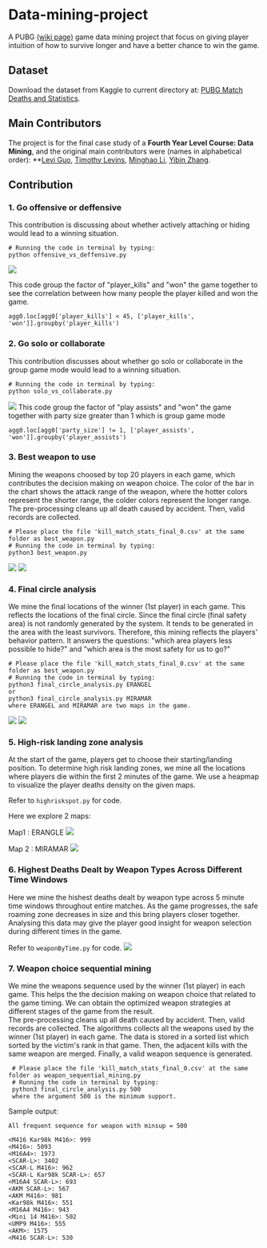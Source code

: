 # Data-mining-project
A PUBG [(wiki page)](https://en.wikipedia.org/wiki/PlayerUnknown%27s_Battlegrounds) game data mining project that focus on giving player intuition of how to survive longer and have a better chance to win the game.

## Dataset
Download the dataset from Kaggle to current directory at: [PUBG Match Deaths and Statistics](https://www.kaggle.com/skihikingkevin/pubg-match-deaths/data).

## Main Contributors
The project is for the final case study of a __Fourth Year Level Course: Data Mining__, and the original main contributors were (names in alphabetical order):
**[Levi Guo](https://github.com/LeviIsAwesome), [Timothy Levins](https://github.com/timsnetL), [Minghao Li](https://github.com/MingoLi), [Yibin Zhang](https://github.com/YibinZhang1202).

## Contribution

### 1. Go offensive or deffensive
This contribution is discussing about whether actively attaching or hiding would lead to a winning situation.

```
# Running the code in terminal by typing:
python offensive_vs_deffensive.py
```
![](offensive_vs_defensive.png)
  
This code group the factor of "player_kills" and "won" the game together to see the correlation between how many people the player killed and won the game.
```
agg0.loc[agg0['player_kills'] < 45, ['player_kills', 'won']].groupby('player_kills')
```

### 2. Go solo or collaborate
This contribution discusses about whether go solo or collaborate in the group game mode would lead to a winning situation.

```
# Running the code in terminal by typing:
python solo_vs_collaborate.py
```
![](solo_vs_collaborate.png)
 This code group the factor of "play assists" and "won" the game together with party size greater than 1 which is group game mode
```
agg0.loc[agg0['party_size'] != 1, ['player_assists', 'won']].groupby('player_assists')
```

### 3. Best weapon to use
  Mining the weapons choosed by top 20 players in each game, which contributes the decision making on weapon choice. The color of the bar in the chart shows the attack range of the weapon, where the hotter colors represent the shorter range, the colder colors represent the longer range.
  <br />
  The pre-processing cleans up all death caused by accident. Then, valid records are collected.
  
  ```
  # Please place the file 'kill_match_stats_final_0.csv' at the same folder as best_weapon.py
  # Running the code in terminal by typing:
  python3 best_weapon.py
  ```
  ![](Killcount_vs_weapontypes_top10.png)
  ![](Killcount_vs_weapontypes_top20.png)
  
### 4. Final circle analysis
  We mine the final locations of the winner (1st player) in each game. This reflects the locations of the final circle.
  Since the final circle (final safety area) is not randomly generated by the system. It tends to be generated in the area with the least survivors. Therefore, this mining reflects the players' behavior pattern. It answers the questions: "which area players less possible to hide?" and "which area is the most safety for us to go?"
  
  ```
  # Please place the file 'kill_match_stats_final_0.csv' at the same folder as best_weapon.py
  # Running the code in terminal by typing:
  python3 final_circle_analysis.py ERANGEL
  or
  python3 final_circle_analysis.py MIRAMAR
  where ERANGEL and MIRAMAR are two maps in the game.
  ```
   ![](final_circle_erangel.png)
   ![](final_circle_miramar.png)
   
### 5. High-risk landing zone analysis
  At the start of the game, players get to choose their starting/landing position. To determine high risk landing zones, we mine all the locations where players die within the first 2 minutes of the game. We use a heapmap to visualize the player deaths density on the given maps.
  
  Refer to `highriskspot.py` for code.
  
  Here we explore 2 maps:
  
  Map1 : ERANGLE
   ![](erangle_120sec.png)
   
  Map 2 : MIRAMAR
   ![](miramar_120sec.png)

### 6. Highest Deaths Dealt by Weapon Types Across Different Time Windows
  Here we mine the hishest deaths dealt by weapon type across 5 minute time windows throughout entire matches. As the game progresses, the safe roaming zone decreases in size and this bring players closer together. Analysing this data may give the player good insight for weapon selection during different times in the game.
  
  Refer to `weaponByTime.py` for code.
   ![](WeaponsByTime.png)
   
### 7. Weapon choice sequential mining
  We mine the weapons sequence used by the winner (1st player) in each game. This helps the the decision making on weapon choice that related to the game timing. We can obtain the optimized weapon strategies at different stages of the game from the result.
  <br />
  The pre-processing cleans up all death caused by accident. Then, valid records are collected.
  The algorithms collects all the weapons used by the winner (1st player) in each game. The data is stored in a sorted list which sorted by the victim's rank in that game. Then, the adjacent kills with the same weapon are merged. Finally, a valid weapon sequence is generated.
 
 ```
  # Please place the file 'kill_match_stats_final_0.csv' at the same folder as weapon_sequential_mining.py
  # Running the code in terminal by typing:
  python3 final_circle_analysis.py 500
  where the argument 500 is the minimum support. 
  ```
  Sample output:
  
  ```
  All frequent sequence for weapon with minsup = 500

  <M416 Kar98k M416>: 999
  <M416>: 5093
  <M16A4>: 1973
  <SCAR-L>: 3402
  <SCAR-L M416>: 962
  <SCAR-L Kar98k SCAR-L>: 657
  <M16A4 SCAR-L>: 693
  <AKM SCAR-L>: 567
  <AKM M416>: 981
  <Kar98k M416>: 551
  <M16A4 M416>: 943
  <Mini 14 M416>: 502
  <UMP9 M416>: 555
  <AKM>: 1575
  <M416 SCAR-L>: 530
  ```
